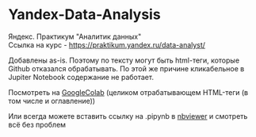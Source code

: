 # Yandex-Data-Analysis
Яндекс. Практикум "Аналитик данных"<br/>
Ссылка на курс - https://praktikum.yandex.ru/data-analyst/

Добавлены as-is. Поэтому по тексту могут быть html-теги, которые Github отказался обрабатывать. По этой же причине кликабельное в Jupiter Notebook содержание не работает.

Посмотреть на <a href="https://drive.google.com/open?id=1O5y9ZmjfUjRng5B1kIkVnBmRQ1u4tbIF">GoogleColab</a> 
(целиком отрабатывающем HTML-теги (в том числе и оглавление))

Или всегда можете вставить ссылку на .pipynb в <a href="https://nbviewer.jupyter.org">nbviewer</a> и смотреть всё без проблем
